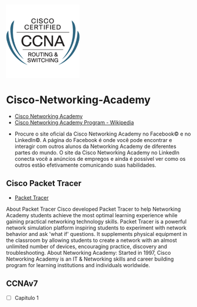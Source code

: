 <img src="screenshots/ccna_routerswitching_large.gif" alt="alt text" width="200" height="200">

# Cisco-Networking-Academy

  * [Cisco Networking Academy](https://www.netacad.com/)
  * [Cisco Networking Academy Program - Wikipedia](https://it.wikipedia.org/wiki/Cisco_Networking_Academy_Program)

- Procure o site oficial da Cisco Networking Academy no Facebook© e no LinkedIn©. A página do Facebook é onde você pode encontrar e interagir com outros alunos da Networking Academy de diferentes partes do mundo. O site da Cisco Networking Academy no LinkedIn conecta você a anúncios de empregos e ainda é possível ver como os outros estão efetivamente comunicando suas habilidades.

## Cisco Packet Tracer
  * [Packet Tracer](https://www.netacad.com/courses/packet-tracer)
  
  About Packet Tracer
  Cisco developed Packet Tracer to help Networking Academy students achieve the most optimal learning experience while gaining practical 
  networking technology skills.
  Packet Tracer is a powerful network simulation platform inspiring students to experiment with network behavior and ask 'what if'
  questions. It supplements physical equipment in the classroom by allowing students to create a network with an almost unlimited number
  of devices, encouraging practice, discovery and troubleshooting.
  About Networking Academy: Started in 1997, Cisco Networking Academy is an IT & Networking skills and career building program for
  learning institutions and individuals worldwide.
  
## CCNAv7
  - [ ] Capitulo 1
